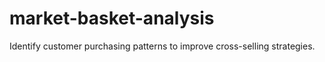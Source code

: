 # market-basket-analysis
 Identify customer purchasing patterns to improve cross-selling strategies.
